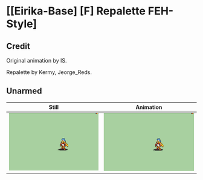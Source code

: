 # [\[Eirika-Base\] \[F\] Repalette FEH-Style]

## Credit

Original animation by IS.

Repalette by Kermy, Jeorge_Reds.
	
## Unarmed

| Still | Animation |
| :---: | :-------: |
| ![Unarmed still](./Unarmed_000.png) | ![Unarmed animation](./Unarmed.gif) |
